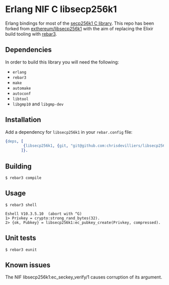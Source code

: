 Erlang NIF C libsecp256k1
=========================
Erlang bindings for most of the [secp256k1 C library](https://github.com/bitcoin/secp256k1).
This repo has been forked from [exthereum/libsecp256k1](https://github.com/exthereum/libsecp256k1) with the aim of replacing the Elixir build tooling with [rebar3](https://www.rebar3.org/).

Dependencies
------------
In order to build this library you will need the following:
- `erlang`
- `rebar3`
- `make`
- `automake`
- `autoconf`
- `libtool`
- `libgmp10` and `libgmp-dev`

Installation
------------
Add a dependency for `libsecp256k1` in your `rebar.config` file:
```erlang
{deps, [
        {libsecp256k1, {git, "git@github.com:chrisdevilliers/libsecp256k1.git"}}
       ]}.
```

Building
--------

    $ rebar3 compile

Usage
-----

    $ rebar3 shell
    
    Eshell V10.3.5.10  (abort with ^G)
    1> Privkey = crypto:strong_rand_bytes(32).
    2> {ok, Pubkey} = libsecp256k1:ec_pubkey_create(Privkey, compressed).

Unit tests
----------

    $ rebar3 eunit

Known issues
------------
The NIF libsecp256k1:ec_seckey_verify/1 causes corruption of its argument.
